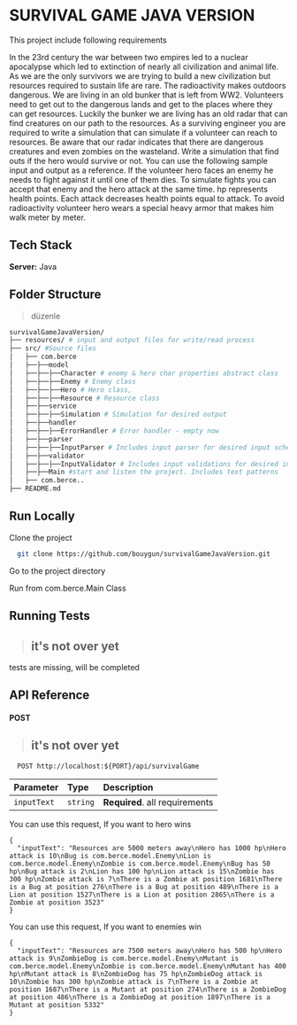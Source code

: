 # SURVIVAL GAME JAVA VERSION

This project include following requirements

In the 23rd century the war between two empires led to a nuclear apocalypse which led to extinction of nearly all civilization and animal life. As we are the only survivors we are trying to build a new civilization but resources required to sustain life are rare. The radioactivity makes outdoors dangerous. We are living in an old bunker that is left from WW2. Volunteers need to get out to the dangerous lands and get to the places where they can get resources. Luckily the bunker we are living has an old radar that can find creatures on our path to the resources. As a surviving engineer you are required to write a simulation that can simulate if a volunteer can reach to resources. Be aware that our radar indicates that there are dangerous creatures and even zombies on the wasteland.
Write a simulation that find outs if the hero would survive or not. You can use the following sample input and output as a reference. If the volunteer hero faces an enemy he needs to fight against it until one of them dies. To simulate fights you can accept that enemy and the hero attack at the same time. hp represents health points. Each attack decreases health points equal to attack. To avoid radioactivity volunteer hero wears a special heavy armor that makes him walk meter by meter.

## Tech Stack

**Server:** Java

## Folder Structure
> düzenle

```bash
survivalGameJavaVersion/
├── resources/ # input and output files for write/read process
├── src/ #Source files
│   ├── com.berce
│   ├──├──model
│   ├──├──├──Character # enemy & hero char properties abstract class
│   ├──├──├──Enemy # Enemy class
│   ├──├──├──Hero # Hero class,
│   ├──├──├──Resource # Resource class
│   ├──├──service
│   ├──├──├──Simulation # Simulation for desired output
│   ├──├──handler
│   ├──├──├──ErrorHandler # Error handler - empty now
│   ├──├──parser
│   ├──├──├──InputParser # Includes input parser for desired input schema
│   ├──├──validator
│   ├──├──├──InputValidator # Includes input validations for desired input schema
│   ├──├──Main #start and listen the project. Includes text patterns
│   ├── com.berce..
├── README.md
```

## Run Locally

Clone the project

```bash
  git clone https://github.com/bouygun/survivalGameJavaVersion.git
```

Go to the project directory

Run from com.berce.Main Class

## Running Tests

> ## **it's not over yet** 
tests are missing, will be completed

## API Reference

#### POST

> ## **it's not over yet**

```http
  POST http://localhost:${PORT}/api/survivalGame
```

| Parameter | Type     | Description                       |
| :-------- | :------- | :-------------------------------- |
| `inputText`      | `string` | **Required**. all requirements |


You can use this request, If you want to hero wins
```
{
  "inputText": "Resources are 5000 meters away\nHero has 1000 hp\nHero attack is 10\nBug is com.berce.model.Enemy\nLion is com.berce.model.Enemy\nZombie is com.berce.model.Enemy\nBug has 50 hp\nBug attack is 2\nLion has 100 hp\nLion attack is 15\nZombie has 300 hp\nZombie attack is 7\nThere is a Zombie at position 1681\nThere is a Bug at position 276\nThere is a Bug at position 489\nThere is a Lion at position 1527\nThere is a Lion at position 2865\nThere is a Zombie at position 3523"
}
```

You can use this request, If you want to enemies win
```
{
  "inputText": "Resources are 7500 meters away\nHero has 500 hp\nHero attack is 9\nZombieDog is com.berce.model.Enemy\nMutant is com.berce.model.Enemy\nZombie is com.berce.model.Enemy\nMutant has 400 hp\nMutant attack is 8\nZombieDog has 75 hp\nZombieDog attack is 10\nZombie has 300 hp\nZombie attack is 7\nThere is a Zombie at position 1687\nThere is a Mutant at position 274\nThere is a ZombieDog at position 486\nThere is a ZombieDog at position 1897\nThere is a Mutant at position 5332"
}
```
